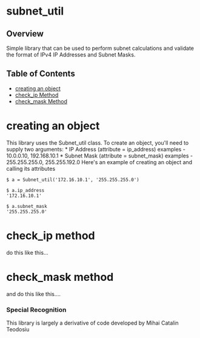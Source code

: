 # subnet_util

## Overview
Simple library that can be used to perform subnet calculations and validate
the format of IPv4 IP Addresses and Subnet Masks.

## Table of Contents
  * [creating an object](#creating-an-object)
  * [check_ip Method](#check_ip-method)
  * [check_mask Method](#check_mask-method)

# creating an object
This library uses the Subnet_util class.  To create an object, you'll need to supply two arguments:
    * IP Address (attribute = ip_address)
        examples - 10.0.0.10, 192.168.10.1
    * Subnet Mask (attribute = subnet_mask)
        examples - 255.255.255.0, 255.255.192.0
Here's an example of creating an object and calling its attributes
```
$ a = Subnet_util('172.16.10.1', '255.255.255.0')
```
```
$ a.ip_address
'172.16.10.1'
```
```
$ a.subnet_mask
'255.255.255.0'
```
# check_ip method
do this like this...

# check_mask method
and do this like this....


### Special Recognition
This library is largely a derivative of code developed by Mihai Catalin Teodosiu
